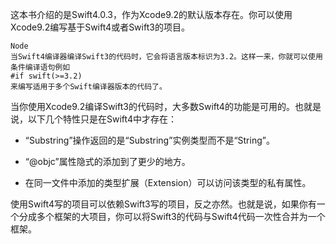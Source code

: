 这本书介绍的是Swift4.0.3，作为Xcode9.2的默认版本存在。你可以使用Xcode9.2编写基于Swift4或者Swift3的项目。

```
Node
当Swift4编译器编译Swift3的代码时，它会将语言版本标识为3.2。这样一来，你就可以使用条件编译语句例如 
#if swift(>=3.2)
来编写适用于多个Swift编译器版本的代码了。
```

当你使用Xcode9.2编译Swift3的代码时，大多数Swift4的功能是可用的。也就是说，以下几个特性只是在Swift4中才存在：

- “Substring”操作返回的是“Substring”实例类型而不是“String”。

- “@objc”属性隐式的添加到了更少的地方。

- 在同一文件中添加的类型扩展（Extension）可以访问该类型的私有属性。

使用Swift4写的项目可以依赖Swift3写的项目，反之亦然。也就是说，如果你有一个分成多个框架的大项目，你可以将Swift3的代码与Swift4代码一次性合并为一个框架。


